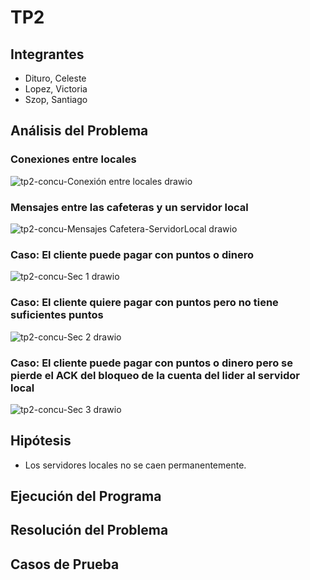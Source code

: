 # **TP2**
## **Integrantes**
- Dituro, Celeste
- Lopez, Victoria
- Szop, Santiago

## **Análisis del Problema**
### Conexiones entre locales
![tp2-concu-Conexión entre locales drawio](https://github.com/concurrentes-fiuba/2023-1c-tp2-concu-csv/assets/67125933/5da54256-d809-4e2c-9550-ccf699ca8411)

### Mensajes entre las cafeteras y un servidor local
![tp2-concu-Mensajes Cafetera-ServidorLocal drawio](https://github.com/concurrentes-fiuba/2023-1c-tp2-concu-csv/assets/67125933/5577e2d3-1eec-4e20-83e6-0a6bff4e3031)

### Caso: El cliente puede pagar con puntos o dinero
![tp2-concu-Sec  1 drawio](https://github.com/concurrentes-fiuba/2023-1c-tp2-concu-csv/assets/67125933/f7ef1f9d-2c7c-432e-8df3-36c66f5a29c9)

### Caso: El cliente quiere pagar con puntos pero no tiene suficientes puntos
![tp2-concu-Sec  2 drawio](https://github.com/concurrentes-fiuba/2023-1c-tp2-concu-csv/assets/67125933/0e14652e-fbbf-4732-a953-577744993c0e)

### Caso: El cliente puede pagar con puntos o dinero pero se pierde el ACK del bloqueo de la cuenta del lider al servidor local
![tp2-concu-Sec  3 drawio](https://github.com/concurrentes-fiuba/2023-1c-tp2-concu-csv/assets/67125933/e11c6e1c-0c54-4d3b-befb-13c5c1b6282c)

## **Hipótesis**
- Los servidores locales no se caen permanentemente.

## **Ejecución del Programa**

## **Resolución del Problema**

## **Casos de Prueba**

